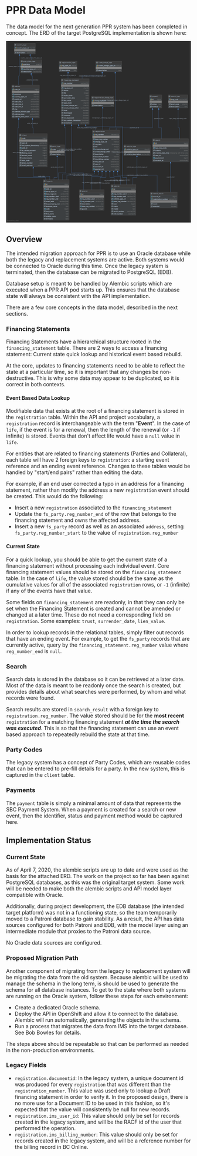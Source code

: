 # PPR Data Model

The data model for the next generation PPR system has been completed in concept. The ERD of the target PostgreSQL
implementation is shown here:

![PPR Entity Relationship Diagram](./ppr_erd.png)

## Overview

The intended migration approach for PPR is to use an Oracle database while both the legacy and replacement systems are
active. Both systems would be connected to Oracle during this time. Once the legacy system is terminated, then the
database can be migrated to PostgreSQL (EDB).

Database setup is meant to be handled by Alembic scripts which are executed when a PPR API pod starts up. This ensures
that the database state will always be consistent with the API implementation.

There are a few core concepts in the data model, described in the next sections. 

### Financing Statements

Financing Statements have a hierarchical structure rooted in the `financing_statement` table. There are 2 ways to access
a financing statement: Current state quick lookup and historical event based rebuild.

At the core, updates to financing statements need to be able to reflect the state at a particular time, so it is
important that any changes be non-destructive.  This is why some data may appear to be duplicated, so it is correct in
both contexts.

#### Event Based Data Lookup

Modifiable data that exists at the root of a financing statement is stored in the `registration` table. Within the API
and project vocabulary, a `registration` record is interchangeable with the term "**Event**". In the case of `life`, if the
event is for a renewal, then the length of the renewal (or `-1` if infinite) is stored. Events that don't affect life
would have a `null` value in `life`.

For entities that are related to financing statements (Parties and Collateral), each table will have 2 foreign keys to
`registration`: a starting event reference and an ending event reference. Changes to these tables would be handled by
"start/end pairs" rather than editing the data.

For example, if an end user corrected a typo in an address for a financing statement, rather than modify the address a
new `registration` event should be created.  This would do the following:
- Insert a new `registration` associated to the `financing_statement`
- Update the `fs_party.reg_number_end` of the row that belongs to the financing statement and owns the affected address.
- Insert a new `fs_party` record as well as an associated `address`, setting `fs_party.reg_number_start` to the value of
  `registration.reg_number`

#### Current State

For a quick lookup, you should be able to get the current state of a financing statement without processing each
individual event. Core financing statement values should be stored on the `financing_statement` table. In the case of
`life`, the value stored should be the same as the cumulative values for all of the associated `registration` rows, or
`-1` (infinite) if any of the events have that value.

Some fields on `financing_statement` are readonly, in that they can only be set when the Financing Statement is created
and cannot be amended or changed at a later time. These do not need a corresponding field on `registration`. Some
examples: `trust`, `surrender_date`, `lien_value`.

In order to lookup records in the relational tables, simply filter out records that have an ending event.  For example,
to get the `fs_party` records that are currently active, query by the `financing_statement.reg_number` value where
`reg_number_end` is `null`.

### Search

Search data is stored in the database so it can be retrieved at a later date.  Most of the data is meant to be readonly
once the search is created, but provides details about what searches were performed, by whom and what records were
found.

Search results are stored in `search_result` with a foreign key to `registration.reg_number`.  The value stored should
be for the **most recent** `registration` for a matching financing statement _**at the time the search was executed**_.
This is so that the financing statement can use an event based approach to repeatedly rebuild the state at that time.

### Party Codes

The legacy system has a concept of Party Codes, which are reusable codes that can be entered to pre-fill details for a
party. In the new system, this is captured in the `client` table.

### Payments

The `payment` table is simply a minimal amount of data that represents the SBC Payment System. When a payment is created
for a search or new event, then the identifier, status and payment method would be captured here.

## Implementation Status

### Current State

As of April 7, 2020, the alembic scripts are up to date and were used as the basis for the attached ERD. The work on the
project so far has been against PostgreSQL databases, as this was the original target system.  Some work will be needed
to make both the alembic scripts and API model layer compatible with Oracle.

Additionally, during project development, the EDB database (the intended target platform) was not in a functioning
state, so the team temporarily moved to a Patroni database to gain stability.  As a result, the API has data sources
configured for both Patroni and EDB, with the model layer using an intermediate module that proxies to the Patroni
data source.

No Oracle data sources are configured.

### Proposed Migration Path

Another component of migrating from the legacy to replacement system will be migrating the data from the old system.
Because alembic will be used to manage the schema in the long term, is should be used to generate the schema for all
database instances. To get to the state where both systems are running on the Oracle system, follow these steps for each
environment:
- Create a dedicated Oracle schema.
- Deploy the API in OpenShift and allow it to connect to the database. Alembic will run automatically, generating the
  objects in the schema.
- Run a process that migrates the data from IMS into the target database. See Bob Bowles for details.

The steps above should be repeatable so that can be performed as needed in the non-production environments.

### Legacy Fields

- `registration.documentid`: In the legacy system, a unique document id was produced for every `registration` that was
  different than the `registration_number`. This value was used only to lookup a Draft financing statement in order to
  verify it. In the proposed design, there is no more use for a Document ID to be used in this fashion, so it's
  expected that the value will consistently be null for new records.
- `registration.ims_user_id`: This value should only be set for records created in the legacy system, and will be the
  RACF id of the user that performed the operation.
- `registration.ims_billing_number`: This value should only be set for records created in the legacy system, and will be
  a reference number for the billing record in BC Online.
